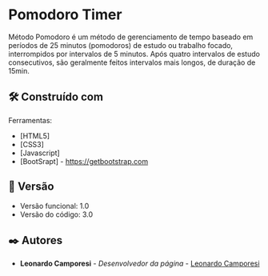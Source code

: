 # Pomodoro Timer

Método Pomodoro é um método de gerenciamento de tempo baseado em períodos de 25 minutos (pomodoros) de estudo ou trabalho focado, interrompidos por intervalos de 5 minutos. Após quatro intervalos de estudo consecutivos, são geralmente feitos intervalos mais longos, de duração de 15min.

## 🛠️ Construído com

Ferramentas:

* [HTML5]
* [CSS3]
* [Javascript]
* [BootSrapt] - https://getbootstrap.com

## 📌 Versão

* Versão funcional: 1.0
* Versão do código: 3.0

## ✒️ Autores

* **Leonardo Camporesi** - *Desenvolvedor da página* - [Leonardo Camporesi]([https://github.com/linkParaPerfil](https://github.com/LeoInStorm))

